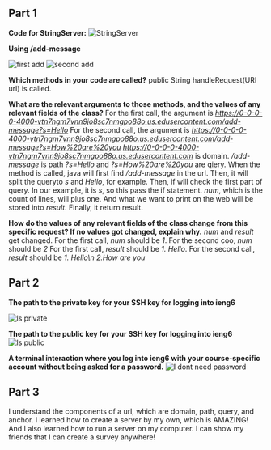 ## Part 1

**Code for StringServer:**
![StringServer](https://github.com/Quianey/cse15l-lab-report2/assets/147276821/913880ab-74dc-4b34-ab4f-a297c96e1e55)

**Using /add-message**

![first add](https://github.com/Quianey/cse15l-lab-report2/assets/147276821/1400b220-bbe9-46f5-8a38-83c7011dab1f)
![second add](https://github.com/Quianey/cse15l-lab-report2/assets/147276821/59650fb0-3674-44b9-bb25-e531219c0ea3)

**Which methods in your code are called?**
public String handleRequest(URI url) is called. 

**What are the relevant arguments to those methods, and the values of any relevant fields of the class?**
For the first call, the argument is *https://0-0-0-0-4000-vtn7ngm7vnn9jo8sc7nmgpo88o.us.edusercontent.com/add-message?s=Hello*
For the second call, the argument is *https://0-0-0-0-4000-vtn7ngm7vnn9jo8sc7nmgpo88o.us.edusercontent.com/add-message?s=How%20are%20you*
*https://0-0-0-0-4000-vtn7ngm7vnn9jo8sc7nmgpo88o.us.edusercontent.com* is domain. */add-message* is path *?s=Hello* and *?s=How%20are%20you* are qiery. 
When the method is called, java will first find */add-message* in the url. Then, it will split the queryto *s* and *Hello*, for example. Then, if will check the first part of query. In our example, it is *s*, so this pass the if statement. *num*, which is the count of lines, will plus one. And what we want to print on the web will be stored into *result*. Finally, it return result. 

**How do the values of any relevant fields of the class change from this specific request? If no values got changed, explain why.**
*num* and *result* get changed. 
For the first call, *num* should be *1*. For the second coo, *num* should be *2*
For the first call, *result* should be *1. Hello*. For the second call, *result* should be *1. Hello\n 2.How are you*

## Part 2

**The path to the private key for your SSH key for logging into ieng6**

![ls private](https://github.com/Quianey/cse15l-lab-report2/assets/147276821/d832d332-492b-452b-ab45-a6e3a5e7b4f9)

**The path to the public key for your SSH key for logging into ieng6**
![ls public](https://github.com/Quianey/cse15l-lab-report2/assets/147276821/f3b24eed-ca6d-4033-a3e1-1cdab0bc6beb)

**A terminal interaction where you log into ieng6 with your course-specific account without being asked for a password.**
![I dont need password](https://github.com/Quianey/cse15l-lab-report2/assets/147276821/9cb752cd-cf22-4d72-9e3b-ac6dac53a383)

## Part 3
I understand the components of a url, which are domain, path, query, and anchor. I learned how to create a server by my own, which is AMAZING! And I also learned how to run a server on my computer. I can show my friends that I can create a survey anywhere! 
